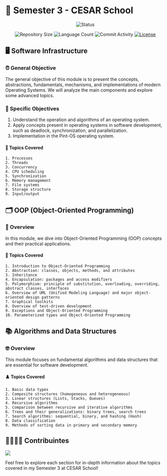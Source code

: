 # 🎯 Semester 3 - CESAR School
<p align="center">
  <img
    src="https://img.shields.io/badge/Status-Em%20desenvolvimento-green?style=flat-square"
    alt="Status"
  />
</p>

<p align="center">
  <img
    src="https://img.shields.io/github/repo-size/Sofia-Saraiva/Semester3-CESAR-School?style=flat"
    alt="Repository Size"
  />
  <img
    src="https://img.shields.io/github/languages/count/Sofia-Saraiva/Semester3-CESAR-School?style=flat&logo=python"
    alt="Language Count"
  />
  <img
    src="https://img.shields.io/github/commit-activity/t/Sofia-Saraiva/Semester3-CESAR-School?style=flat&logo=github"
    alt="Commit Activity"
  />
  <a href="LICENSE.md"
    ><img
      src="https://img.shields.io/github/license/Sofia-Saraiva/Semester3-CESAR-School"
      alt="License"
  /></a>
</p>

## 🖥️ Software Infrastructure

### ⏰ General Objective
The general objective of this module is to present the concepts, abstractions, fundamentals, mechanisms, and implementations of modern Operating Systems. We will analyze the main components and explore some advanced topics.

### 🫵 Specific Objectives
1. Understand the operation and algorithms of an operating system.
2. Apply concepts present in operating systems in software development, such as deadlock, synchronization, and parallelization.
3. Implementation in the Pint-OS operating system.

#### 📜 Topics Covered
    1. Processes
    2. Threads
    3. Concurrency
    4. CPU scheduling
    5. Synchronization
    6. Memory management
    7. File systems
    8. Storage structure
    9. Input/output

## 🗂️ OOP (Object-Oriented Programming)

### 👀 Overview
In this module, we dive into Object-Oriented Programming (OOP) concepts and their practical applications.

#### 📂 Topics Covered
    1. Introduction to Object-Oriented Programming
    2. Abstraction: classes, objects, methods, and attributes
    3. Inheritance
    4. Encapsulation: packages and access modifiers
    5. Polymorphism: principle of substitution, overloading, overriding, abstract classes, interfaces
    6. Overview of UML (Unified Modeling Language) and major object-oriented design patterns
    7. Graphical toolkits
    8. Overview of test-driven development
    9. Exceptions and Object-Oriented Programming
    10. Parameterized types and Object-Oriented Programming

## 📚 Algorithms and Data Structures

### 🤓 Overview
This module focuses on fundamental algorithms and data structures that are essential for software development.

#### ♟️ Topics Covered

    1. Basic data types
    2. Composite structures (homogeneous and heterogeneous)
    3. Linear structures (Lists, Stacks, Queues)
    4. Recursive algorithms
    5. Comparison between recursive and iterative algorithms
    6. Trees and their generalizations: binary trees, search trees
    7. Search algorithms: sequential, binary, and hashing (Hash)
    8. Data classification
    9. Methods of sorting data in primary and secondary memory

## 👨‍👩‍👧‍👦 Contribuintes
  
<a href="https://github.com/Sofia-Saraiva/Semester3-CESAR-School/graphs/contributors">
  <img src="https://contrib.rocks/image?repo=Sofia-Saraiva/Semester3-CESAR-School" />
</a>
<br>

Feel free to explore each section for in-depth information about the topics covered in my Semester 3 at CESAR School!
